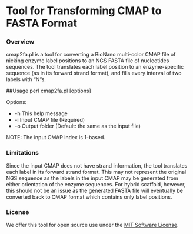 # Tool for Transforming CMAP to FASTA Format

### Overview 
cmap2fa.pl is a tool for converting a BioNano multi-color CMAP file of nicking enzyme label positions to an NGS FASTA file of nucleotides sequences. The tool translates each label position to an enzyme-specific sequence (as in its forward strand format), and fills every interval of two labels with “N”s.   

##Usage
perl cmap2fa.pl [options] <Args>

Options:
* -h	This help message
* -i	Input CMAP file (Required)
* -o	Output folder (Default: the same as the input file)

NOTE:	The input CMAP index is 1-based.

### Limitations
Since the input CMAP does not have strand information, the tool translates each label in its forward strand format.  This may not represent the original NGS sequence as the labels in the input CMAP may be generated from either orientation of the enzyme sequences.
For hybrid scaffold, however, this should not be an issue as the generated FASTA file will eventually be converted back to CMAP format which contains only label positions.

### License
We offer this tool for open source use under the [MIT Software License](https://opensource.org/licenses/MIT). 
